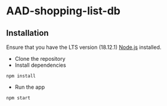 # AAD-shopping-list-db

## Installation

Ensure that you have the LTS version (18.12.1) [Node.js](https://nodejs.org/en/) installed.

- Clone the repository
- Install dependencies
```
npm install
```
- Run the app
```
npm start
```